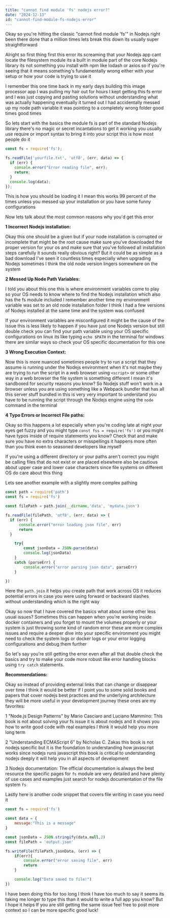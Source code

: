 ```yaml
---
title: "cannot find module 'fs' nodejs error?"
date: "2024-12-13"
id: "cannot-find-module-fs-nodejs-error"
---
```


Okay so you're hitting the classic "cannot find module 'fs'" in Nodejs right been there done that a million times lets break this down its usually super straightforward

Alright so first thing first this error its screaming that your Nodejs app cant locate the filesystem module its a built in module part of the core Nodejs library its not something you install with npm like lodash or axios so if you're seeing that it means something's fundamentally wrong either with your setup or how your code is trying to use it

I remember this one time back in my early days building this image processor app I was pulling my hair out for hours I kept getting this fs error and I was just copying and pasting solutions without understanding what was actually happening eventually it turned out I had accidentally messed up my node path variable it was pointing to a completely wrong folder good times good times

So lets start with the basics the module fs is part of the standard Nodejs library there's no magic or secret incantations to get it working you usually use require or import syntax to bring it into your script this is how most people do it

```javascript
const fs = require('fs');

fs.readFile('yourfile.txt', 'utf8', (err, data) => {
  if (err) {
    console.error("Error reading file", err);
    return;
  }
  console.log(data);
});
```

This is how you should be loading it I mean this works 99 percent of the times unless you messed up your installation or you have some funny configurations

Now lets talk about the most common reasons why you'd get this error

**1 Incorrect Nodejs installation:**

Okay this one should be a given but if your node installation is corrupted or incomplete that might be the root cause make sure you've downloaded the proper version for your os and make sure that you've followed all installation steps carefully it sounds really obvious right? But it could be as simple as a bad download I've seen it countless times especially when upgrading Nodejs sometimes I think the old node version lingers somewhere on the system

**2 Messed Up Node Path Variables:**

I told you about this one this is where environment variables come to play so your OS needs to know where to find the Nodejs installation which also has the fs module included I remember another time my environment variable was set to an old node installation folder I think I had a few versions of Nodejs installed at the same time and the system was confused

If your environment variables are misconfigured it might be the cause of the issue this is less likely to happen if you have just one Nodejs version but still double check you can find your path variable using your OS specific configurations on linux its like typing `echo $PATH` in the terminal for windows there are similar ways so check your OS specific documentation for this one

**3 Wrong Execution Context:**

Now this is more nuanced sometimes people try to run a script that they assume is running under the Nodejs environment when it's not maybe they are trying to run the script in a web browser using `<script>` or some other way in a web browser the file system is something different I mean it's sandboxed for security reasons you know? So Nodejs stuff won't work in a browser unless you are using something like a Webpack bundler that has all this server stuff bundled in this is very very important to understand you have to be running the script through the Nodejs engine using the `node` command in the terminal

**4 Typo Errors or Incorrect File paths:**

Okay so this happens a lot especially when you're coding late at night your eyes get fuzzy and you might type `const fss = require('fs')` or you might have typos inside of require statements you know? Check that and make sure you have no extra characters or misspellings it happens more often than you think even to seasoned developers like myself

If you're using a different directory or your paths aren't correct you might be calling files that do not exist or are placed elsewhere also be cautious about upper case and lower case characters since file systems on different OS do care about this thing

Lets see another example with a slightly more complex pathing

```javascript
const path = require('path')
const fs = require('fs')

const filePath = path.join(__dirname,'data', 'mydata.json')

fs.readFile(filePath, 'utf8', (err, data) => {
  if (err) {
      console.error("error loading json file", err)
      return
  }

    try{
        const jsonData = JSON.parse(data)
        console.log(jsonData)
    }
    catch (parseErr) {
        console.error("error parsing json data", parseErr)
    }

})
```

Here the `path.join` it helps you create path that work across OS it reduces potential errors in case you were using forward or backward slashes without understanding which is the right way

Okay so now that I have covered the basics what about some other less usual issues? Sometimes this can happen when you're working inside docker containers and you forget to mount the volumes properly or your system is just throwing some kind of random error these are more complex issues and require a deeper dive into your specific environment you might need to check the system logs or docker logs or your error logging configurations and debug them further

So let's say you're still getting the error even after all that double check the basics and try to make your code more robust like error handling blocks using `try catch` statements.

**Recommendations:**

Okay so instead of providing external links that can change or disappear over time I think it would be better if I point you to some solid books and papers that cover nodejs best practices and the underlying architecture they will be more useful in your development journey these ones are my favorites:

1 "Node.js Design Patterns" by Mario Casciaro and Luciano Mammino: This book is not about solving your fs issue it is about nodejs and it shows you how to write good code with real examples I think it would help you more long term

2  "Understanding ECMAScript 6" by Nicholas C. Zakas this book is not nodejs specific but it is the foundation to understanding how javascript works since nodejs runs javascript this book is critical to understanding nodejs deeply it will help you in all aspects of development

3 Nodejs documentation: The official documentation is always the best resource the specific pages for `fs` module are very detailed and have plenty of use cases and examples just search for nodejs documentation of the file system `fs`

Lastly here is another code snippet that covers file writing in case you need it

```javascript
const fs = require('fs')

const data = {
    message:"This is a message"
}

const jsonData = JSON.stringify(data,null,2)
const filePath = 'output.json'

fs.writeFile(filePath,jsonData, (err) => {
    if(err){
        console.error("error saving file", err)
        return
    }

    console.log("Data saved to file!")
})
```

I have been doing this for too long I think I have too much to say it seems its taking me longer to type this than it would to write a full app you know? But I hope it helps If you are still getting the same issue feel free to post more context so I can be more specific good luck!
